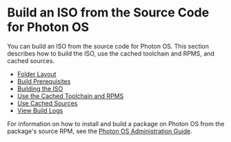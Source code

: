 # Build an ISO from the Source Code for Photon OS

You can build an ISO from the source code for Photon OS. This section describes how to build the ISO, use the cached toolchain and RPMS, and cached sources.

* [Folder Layout](folder_layout.md)
* [Build Prerequisites](build_prerequisites.md)
* [Building the ISO](build_the_iso.md)
* [Use the Cached Toolchain and RPMS](Use_the_Cached_Toolchain_and_RPMS.md)
* [Use Cached Sources](use_cached_sources.md)
* [View Build Logs](view_build_logs.md)

For information on how to install and build a package on Photon OS from the package's source RPM, see the [Photon OS Administration Guide](photon_admin/building-a-package-from-a-source-rpm.md).

